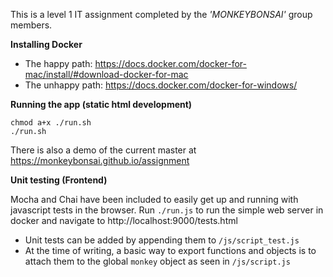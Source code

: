 This is a level 1 IT assignment completed by the *'MONKEYBONSAI'* group members.

**Installing Docker**

* The happy path: https://docs.docker.com/docker-for-mac/install/#download-docker-for-mac
* The unhappy path: https://docs.docker.com/docker-for-windows/

**Running the app (static html development)**

```
chmod a+x ./run.sh
./run.sh
```

There is also a demo of the current master at https://monkeybonsai.github.io/assignment


**Unit testing (Frontend)**

Mocha and Chai have been included to easily get up and running with javascript tests in the browser. Run `./run.js` to run the simple web server in docker and navigate to http://localhost:9000/tests.html

* Unit tests can be added by appending them to `/js/script_test.js` 
* At the time of writing, a basic way to export functions and objects is to attach them to the global `monkey` object as seen in `/js/script.js`

